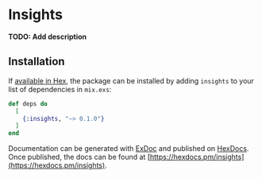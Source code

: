 # Insights

**TODO: Add description**

## Installation

If [available in Hex](https://hex.pm/docs/publish), the package can be installed
by adding `insights` to your list of dependencies in `mix.exs`:

```elixir
def deps do
  [
    {:insights, "~> 0.1.0"}
  ]
end
```

Documentation can be generated with [ExDoc](https://github.com/elixir-lang/ex_doc)
and published on [HexDocs](https://hexdocs.pm). Once published, the docs can
be found at [https://hexdocs.pm/insights](https://hexdocs.pm/insights).

